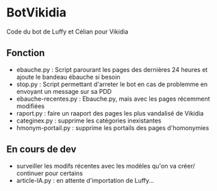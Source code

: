 # BotVikidia
Code du bot de Luffy et Célian pour Vikidia

## Fonction
* ebauche.py : Script parourant les pages des dernières 24 heures et ajoute le bandeau ébauche si besoin
* stop.py : Script permettant d'arreter le bot en cas de problemme en envoyant un message sur sa PDD
* ebauche-recentes.py : Ebauche.py, mais avec les pages récemment modifiées
* raport.py : faire un raaport des pages les plus vandalisé de Vikidia
* categinex.py : supprime les catégories inexistantes
* hmonym-portail.py : supprime les portails des pages d'homonymies
## En cours de dev
*  surveiller les modifs récentes avec les modèles qu'on va créer/ continuer pour certains
* article-IA.py : en attente d'importation de Luffy...

